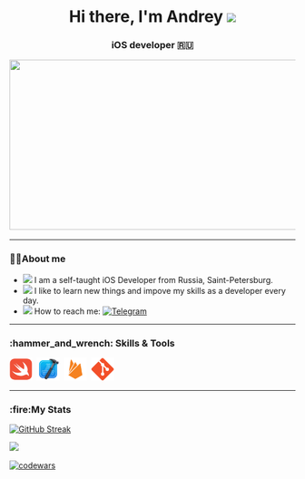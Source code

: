 <h1 align="center">Hi there, I'm Andrey</a> 
<img src="https://github.com/blackcater/blackcater/raw/main/images/Hi.gif" height="32"/></h1>
<h3 align="center">iOS developer 🇷🇺</h3>


<div align="center">
  <img src="https://media.giphy.com/media/dWesBcTLavkZuG35MI/giphy.gif" width="600" height="300"/>
  
</div>

---

  <h3>👨‍💻About me</h3> 
  
 
 - <img src="https://media.giphy.com/media/WUlplcMpOCEmTGBtBW/giphy.gif" width="30"> I am a self-taught iOS Developer from Russia, Saint-Petersburg.
 - <img src="https://media.giphy.com/media/IauL6LvGNlT3ffhcqq/giphy.gif" width="30"> I like to learn new things and impove my skills as a developer every day.  
 - <img src="https://media.giphy.com/media/ZcdZ7ldgeIhfesqA6E/giphy.gif" width="30"> How to reach me: [![Telegram](https://img.shields.io/badge/-Telegram-blue?style=flat&logo=Telegram&logoColor=white)](https://t.me/andreyfackir)
 
 ---

<h3>:hammer_and_wrench: Skills & Tools</h3> 


 <img src="https://github.com/devicons/devicon/blob/master/icons/swift/swift-original.svg" title="Swift" alt="Swift" width="40" height="40"/>&nbsp;
 <img src="https://github.com/devicons/devicon/blob/master/icons/xcode/xcode-original.svg" title="Xcode" alt="Xcode" width="40" height="40"/>&nbsp;
 <img src="https://github.com/devicons/devicon/blob/master/icons/firebase/firebase-plain.svg" title="Firebase" alt="Firebase" width="40" height="40"/>&nbsp;
 <img src="https://github.com/devicons/devicon/blob/master/icons/git/git-original.svg" title="Git" alt="Git" width="40" height="40"/>&nbsp;
 

---

  <h3>:fire:My Stats</h3> 


 
[![GitHub Streak](http://github-readme-streak-stats.herokuapp.com?user=AndreyFackir&theme=blueberry)](https://git.io/streak-stats)
 
![](https://github-profile-summary-cards.vercel.app/api/cards/stats?username=AndreyFackir&theme=solarized_dark)

[![codewars](https://www.codewars.com/users/AndreyFackir/badges/small)](https://www.codewars.com/users/AndreyFackir/badges/small)   



